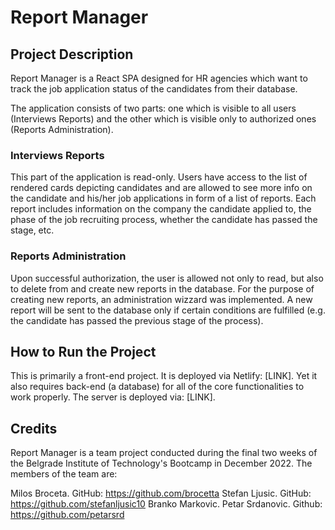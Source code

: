 # Report Manager

## Project Description

Report Manager is a React SPA designed for HR agencies which want to track the job application status of the candidates from their database.

The application consists of two parts: one which is visible to all users (Interviews Reports) and the other which is visible only to authorized ones (Reports Administration).

### Interviews Reports

This part of the application is read-only. Users have access to the list of rendered cards depicting candidates and are allowed to see more info on the candidate and his/her job applications in form of a list of reports. Each report includes information on the company the candidate applied to, the phase of the job recruiting process, whether the candidate has passed the stage, etc.

### Reports Administration

Upon successful authorization, the user is allowed not only to read, but also to delete from and create new reports in the database. For the purpose of creating new reports, an administration wizzard was implemented. A new report will be sent to the database only if certain conditions are fulfilled (e.g. the candidate has passed the previous stage of the process).

## How to Run the Project

This is primarily a front-end project. It is deployed via Netlify: [LINK]. Yet it also requires back-end (a database) for all of the core functionalities to work properly. The server is deployed via: [LINK].

## Credits

Report Manager is a team project conducted during the final two weeks of the Belgrade Institute of Technology's Bootcamp in December 2022. The members of the team are:

Milos Broceta. GitHub: https://github.com/brocetta
Stefan Ljusic. GitHub: https://github.com/stefanljusic10
Branko Markovic.
Petar Srdanovic. Github: https://github.com/petarsrd
